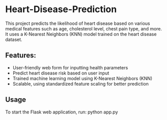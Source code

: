 # Heart-Disease-Prediction
This project predicts the likelihood of heart disease based on various medical features such as age, cholesterol level, chest pain type, and more. It uses a K-Nearest Neighbors (KNN) model trained on the heart disease dataset.

## Features:
- User-friendly web form for inputting health parameters
- Predict heart disease risk based on user input
- Trained machine learning model using K-Nearest Neighbors (KNN)
- Scalable, using standardized feature scaling for better prediction

## Usage
To start the Flask web application, run:
python app.py
